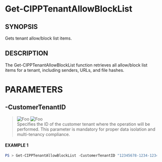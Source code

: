 # Get-CIPPTenantAllowBlockList
## SYNOPSIS
Gets tenant allow/block list items.
## DESCRIPTION
The Get-CIPPTenantAllowBlockList function retrieves all allow/block list items for a tenant, including senders, URLs, and file hashes.
# PARAMETERS

## **-CustomerTenantID**
> ![Foo](https://img.shields.io/badge/Type-String-Blue?) ![Foo](https://img.shields.io/badge/Mandatory-TRUE-Red?) \
Specifies the ID of the customer tenant where the operation will be performed. This parameter is mandatory for proper data isolation and multi-tenancy compliance.

 #### EXAMPLE 1
```powershell
PS > Get-CIPPTenantAllowBlockList -CustomerTenantID "12345678-1234-1234-1234-1234567890AB"
```

